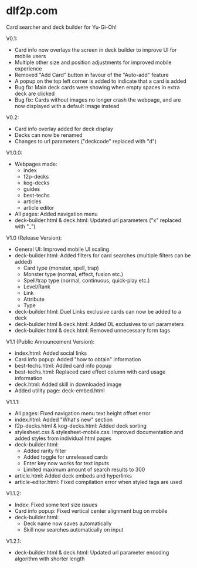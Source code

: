 # dlf2p.com

Card searcher and deck builder for Yu-Gi-Oh!

V0.1:

- Card info now overlays the screen in deck builder to improve UI for mobile users
- Multiple other size and position adjustments for improved mobile experience
- Removed "Add Card" button in favour of the "Auto-add" feature
- A popup on the top left corner is added to indicate that a card is added
- Bug fix: Main deck cards were showing when empty spaces in extra deck are clicked
- Bug fix: Cards without images no longer crash the webpage, and are now displayed with a default image instead

V0.2:

- Card info overlay added for deck display
- Decks can now be renamed
- Changes to url parameters ("deckcode" replaced with "d")

V1.0.0:

- Webpages made:
  - index
  - f2p-decks
  - kog-decks
  - guides
  - best-techs
  - articles
  - article editor
- All pages: Added navigation menu
- deck-builder.html & deck.html: Updated url parameters ("x" replaced with "\_")

V1.0 (Release Version):

- General UI: Improved mobile UI scaling
- deck-builder.html: Added filters for card searches (multiple filters can be added)
  - Card type (monster, spell, trap)
  - Monster type (normal, effect, fusion etc.)
  - Spell/trap type (normal, continuous, quick-play etc.)
  - Level/Rank
  - Link
  - Attribute
  - Type
- deck-builder.html: Duel Links exclusive cards can now be added to a deck
- deck-builder.html & deck.html: Added DL exclusives to url parameters
- deck-builder.html & deck.html: Removed unnecessary form tags

V1.1 (Public Announcement Version):

- index.html: Added social links
- Card info popup: Added "how to obtain" information
- best-techs.html: Added card info popup
- best-techs.html: Replaced card effect column with card usage information
- deck.html: Added skill in downloaded image
- Added utility page: deck-embed.html

V1.1.1:

- All pages: Fixed navigation menu text height offset error
- index.html: Added "What's new" section
- f2p-decks.html & kog-decks.html: Added deck sorting
- stylesheet.css & stylesheet-mobile.css: Improved documentation and added styles from individual html pages
- deck-builder.html:
  - Added rarity filter
  - Added toggle for unreleased cards
  - Enter key now works for text inputs
  - Limited maximum amount of search results to 300
- article.html: Added deck embeds and hyperlinks
- article-editor.html: Fixed compilation error when styled tags are used

V1.1.2:

- Index: Fixed some text size issues
- Card info popup: Fixed vertical center alignment bug on mobile
- deck-builder.html:
  - Deck name now saves automatically
  - Skill now searches automatically on input

V1.2.1:

- deck-builder.html & deck.html: Updated url parameter encoding algorithm with shorter length
